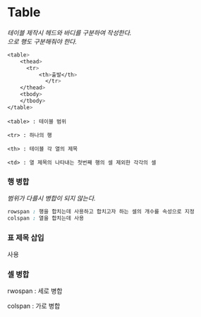 # Table

*테이블 제작시 헤드와 바디를 구분하여 작성한다.*  
*<tfoot> 으로 행도 구분해줘야 한다.*  

```css
<table>
	<thead>
      <tr>
          <th>출발</th>
			</tr>
	</thead>
	<tbody>
	</tbody>
</table>
```

```
<table> : 테이블 범위

<tr> : 하나의 행

<th> : 테이블 각 열의 제목

<td> : 열 제목의 나타내는 첫번째 행의 셀 제외한 각각의 셀
```

### 행 병합

*범위가 다를시 병합이 되지 않는다.*

```css
rowspan : 행을 합치는데 사용하고 합치고자 하는 셀의 개수를 속성으로 지정
colspan : 열을 합치는데 사용
```

### 표 제목 삽입

<caption> 사용

### 셀 병합

rwospan : 세로 병합

colspan : 가로 병합
